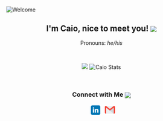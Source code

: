 <img align="center" alt="Welcome" src="https://user-images.githubusercontent.com/32718663/113493204-c760d180-94b3-11eb-998b-cc048162378c.gif">

<h2 align="center">I'm Caio, nice to meet you! <img align="center" src="https://user-images.githubusercontent.com/32718663/113493608-2a079c80-94b7-11eb-8a90-003750cec952.gif" width=50px/> </h2> 
<p align="center">Pronouns: <i>he/his</i><p>
</br>

<p align="center">
  <img width="400px" src="https://github-readme-stats.vercel.app/api/top-langs/?username=caioctt&hide=html&layout=compact&title_color=7A7ADB&icon_color=2234AE&text_color=D3D3D3&bg_color=0,000000,130F40" />
  <img width="405px" src="https://github-readme-stats.vercel.app/api?username=caioctt&show_icons=true&title_color=7A7ADB&icon_color=2234AE&text_color=D3D3D3&bg_color=0,000000,130F40" alt="Caio Stats" />
</p>




<br/>
<h3 align="center">Connect with Me <img align="center" src="https://user-images.githubusercontent.com/32718663/113493641-9f736d00-94b7-11eb-8c2a-a36dee36ed2a.gif" width=45px> </h3>

<p align="center">
&nbsp; <a href="https://github.com/SatYu26/SatYu26/raw/master/Assets/Linkedin.svg" target="_blank" rel="noopener noreferrer"><img src="https://github.com/angelicaalbuquerque/badges-and-icons/raw/main/icons/linkedin.svg" width="25px" /></a>
&nbsp; <a href="mailto:caioctt@gmail.com" target="_blank" rel="noopener noreferrer"><img src="https://github.com/SatYu26/SatYu26/raw/master/Assets/Gmail.svg"  width="27px" /></a> 
</p>



<!--
**caioctt/caioctt** is a ✨ _special_ ✨ repository because its `README.md` (this file) appears on your GitHub profile.

Here are some ideas to get you started:

- 🔭 I’m currently working on ...
- 🌱 I’m currently learning ...
- 👯 I’m looking to collaborate on ...
- 🤔 I’m looking for help with ...
- 💬 Ask me about ...
- 📫 How to reach me: ...
- 😄 Pronouns: ...
- ⚡ Fun fact: ...
-->

